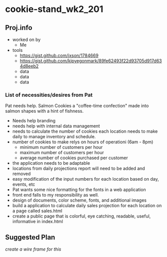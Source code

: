 # cookie-stand_wk2_201
## Proj.info
* worked on by 
  * Me
* tools
  * https://gist.github.com/jxson/1784669
  * https://gist.github.com/kipyegonmark/89fe62493f22d93705d917d634d8eeb2
  * data
  * data
  * data

### List of necessities/desires from Pat

Pat needs help. 
Salmon Cookies a "coffee-time confection" made into salmon shapes with a hint of fishness.
* Needs help branding
* needs help with internal data management
* needs to calculate the number of cookies each location needs to make daily to manage inventory and schedule.
* number of cookies to make relys on hours of operationi (6am - 8pm)
  * minimum number of customers per hour
  * maximum number of customers per hour
  * average number of cookies purchased per customer
* the application needs to be adaptable
* locations from daily projections report will need to be added and removed
* easy modification of the input numbers for each location based on day, events, etc
* Pat wants some nice formatting for the fonts in a web application
* front end falls to my responsibility as well.
* design of documents, color scheme, fonts, and additional images
* build a application to calculate daily sales projection for each location on a page called sales.html
* create a public page that is colorful, eye catching, readable, useful, informative in index.html

## Suggested Plan
*create a wire frame for this*



